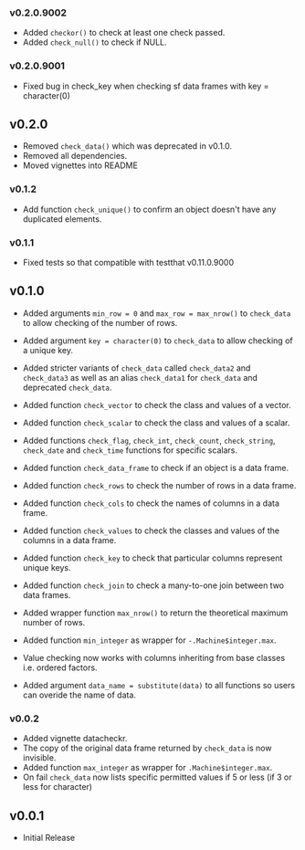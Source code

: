 ### v0.2.0.9002

- Added `checkor()` to check at least one check passed.
- Added `check_null()` to check if NULL.

### v0.2.0.9001

- Fixed bug in check_key when checking sf data frames with key = character(0)

## v0.2.0

- Removed `check_data()` which was deprecated in v0.1.0.
- Removed all dependencies.
- Moved vignettes into README

### v0.1.2

- Add function `check_unique()` to confirm an object doesn't have any duplicated elements.

### v0.1.1

- Fixed tests so that compatible with testthat v0.11.0.9000

## v0.1.0

- Added arguments `min_row = 0` and `max_row = max_nrow()` to `check_data`
to allow checking of the number of rows.
- Added argument `key = character(0)` to `check_data` to allow checking of a unique key.

- Added stricter variants of `check_data` called `check_data2` and `check_data3`
as well as an alias `check_data1` for `check_data` and deprecated `check_data`.

- Added function `check_vector` to check the class and values of a vector.
- Added function `check_scalar` to check the class and values of a scalar.
- Added functions `check_flag`, `check_int`, `check_count`, `check_string`, 
`check_date` and `check_time` functions for specific scalars.
- Added function `check_data_frame` to check if an object is a data frame.
- Added function `check_rows` to check the number of rows in a data frame.
- Added function `check_cols` to check the names of columns in a data frame.
- Added function `check_values` to check the classes and values of the columns in a data frame.
- Added function `check_key` to check that particular columns represent unique keys.
- Added function `check_join` to check a many-to-one join between two data frames.
- Added wrapper function `max_nrow()` to return the theoretical maximum number of rows.
- Added function `min_integer` as wrapper for `-.Machine$integer.max`.

- Value checking now works with columns inheriting from base classes i.e. ordered factors.
- Added argument `data_name = substitute(data)` to all functions so users can overide
the name of data.

### v0.0.2

- Added vignette datacheckr.
- The copy of the original data frame returned by `check_data` is now invisible.
- Added function `max_integer` as wrapper for `.Machine$integer.max`.
- On fail `check_data` now lists specific permitted values if 5 or less 
(if 3 or less for character)

## v0.0.1

- Initial Release
